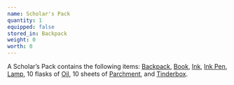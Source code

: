 ```yaml
---
name: Scholar's Pack
quantity: 1
equipped: false
stored_in: Backpack
weight: 0
worth: 0
---
```


A Scholar’s Pack contains the following items: [Backpack](https://www.dndbeyond.com/equipment/399-backpack), [Book](https://www.dndbeyond.com/equipment/439-book), [Ink](https://www.dndbeyond.com/equipment/503-ink), [Ink Pen](https://www.dndbeyond.com/equipment/502-ink-pen), [Lamp](https://www.dndbeyond.com/equipment/496-lamp), 10 flasks of [Oil](https://www.dndbeyond.com/equipment/393-oil), 10 sheets of [Parchment](https://www.dndbeyond.com/equipment/395-parchment), and [Tinderbox](https://www.dndbeyond.com/equipment/434-tinderbox).